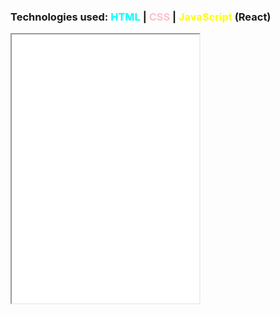 ### Technologies used: <span style="color:cyan">HTML</span> | <span style="color:pink">CSS</span> | <span style="color:yellow">JavaScript</span> (React)

<iframe src="/calculator.html" height="430" title="calculator"></iframe>